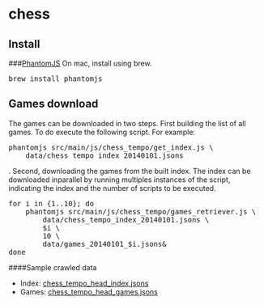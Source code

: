 chess
=====

Install
-------
###[PhantomJS](http://phantomjs.org/)
On mac, install using brew.
<pre>
brew install phantomjs
</pre>

Games download
--------------
The games can be downloaded in two steps. First building the list of
all games. To do execute the following script. For example:
<pre>
phantomjs src/main/js/chess_tempo/get_index.js \
	data/chess_tempo_index_20140101.jsons
</pre>
. Second, downloading the games from the built index. The index can
be downloaded inparallel by running multiples instances of the script,
indicating the index and the number of scripts to be executed.
<pre>
for i in {1..10}; do
	phantomjs src/main/js/chess_tempo/games_retriever.js \
		data/chess_tempo_index_20140101.jsons \
		$i \
		10 \
		data/games_20140101_$i.jsons&
done
</pre>
####Sample crawled data
+ Index: [chess_tempo_head_index.jsons](https://raw.github.com/rzilleruelo/chess/master/src/test/resources/chess_tempo_head_index.jsons)
+ Games: [chess_tempo_head_games.jsons](https://raw.github.com/rzilleruelo/chess/master/src/test/resources/chess_tempo_head_games.jsons)
